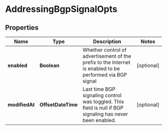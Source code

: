 

# AddressingBgpSignalOpts


## Properties

| Name | Type | Description | Notes |
|------------ | ------------- | ------------- | -------------|
|**enabled** | **Boolean** | Whether control of advertisement of the prefix to the Internet is enabled to be performed via BGP signal |  [optional] |
|**modifiedAt** | **OffsetDateTime** | Last time BGP signaling control was toggled. This field is null if BGP signaling has never been enabled. |  [optional] |



